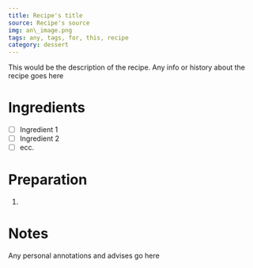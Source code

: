 ```yaml
---
title: Recipe's title
source: Recipe's source
img: an\_image.png
tags: any, tags, for, this, recipe
category: dessert
---
```


This would be the description of the recipe. Any info or history about the recipe goes here

Ingredients
===========

* [ ] Ingredient 1
* [ ] Ingredient 2
* [ ] ecc.

Preparation
===========
1.

Notes
=====

Any personal annotations and advises go here
